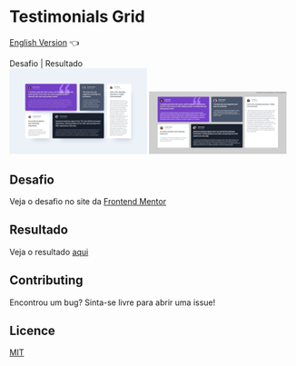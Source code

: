 # Testimonials Grid

<a href="https://github.com/ItaloPussi/frontend-mentor/tree/master/testimonials-grid-section/readme.md">English Version</a> 👈

Desafio | Resultado <br />
<img width="48%" src="https://github.com/ItaloPussi/frontend-mentor/blob/master/testimonials-grid-section/design/desktop-design.jpg" /> <img width="48%" src="https://github.com/ItaloPussi/frontend-mentor/blob/master/testimonials-grid-section/design/result.jpg?raw=true" /> 

## Desafio
Veja o desafio no site da <a href="https://www.frontendmentor.io/challenges/testimonials-grid-section-Nnw6J7Un7" target="_blank"> Frontend Mentor</a>

## Resultado
Veja o resultado <a href="https://italopussi-testimonialsgrid-fm.netlify.app/" target="_blank" >aqui</a>

## Contributing
Encontrou um bug? Sinta-se livre para abrir uma issue!

## Licence
[MIT](https://choosealicense.com/licenses/mit/)
